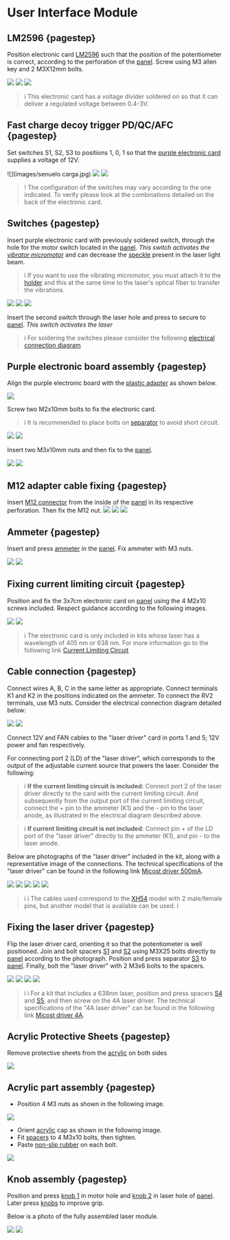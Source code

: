[panel]: models/casingt.stl "{previewpage}"
[plastic adapter]: models/adaptadorusb.stl "{previewpage}"
[acrylic]: models/acrilico.stl "{previewpage}"
[spacers]: models/patabase.stl "{previewpage}"
[knob 1]: models/manillac.stl "{previewpage}"
[knob 2]: models/manillal.stl "{previewpage}"
[separator]: models/AdapterM2.stl "{previewpage}"
[S1]: models/S1.stl "{previewpage}"
[S2]: models/S2.stl "{previewpage}"
[S3]: models/S3.stl "{previewpage}"
[S4]: models/S4.stl "{previewpage}"
[S5]: models/S5.stl "{previewpage}"
[speckle]: docu/SpeckleReduction.pdf 
[holder]: models/sujetadorm.stl "{previewpage}"

# User Interface Module

## LM2596 {pagestep}

Position electronic card [LM2596](https://es.aliexpress.com/item/1005005884355026.html?src=google&src=google&albch=shopping&acnt=494-037-6276&slnk=&plac=&mtctp=&albbt=Google_7_shopping&albagn=888888&isSmbAutoCall=false&needSmbHouyi=false&albcp=17859513307&albag=&trgt=&crea=es1005005884355026&netw=x&device=c&albpg=&albpd=es1005005884355026&gad_source=1&gclid=Cj0KCQiAhc-sBhCEARIsAOVwHuT2EYaljYGahlmdOln5yWVvU6etmcrCXd0VNaStRu2sbJw3TMmHlawaAmkIEALw_wcB&gclsrc=aw.ds&aff_fcid=57167236473349af853ca0131f2933dd-1704235659440-03576-UneMJZVf&aff_fsk=UneMJZVf&aff_platform=aaf&sk=UneMJZVf&aff_trace_key=57167236473349af853ca0131f2933dd-1704235659440-03576-UneMJZVf&terminal_id=1c7dbf56fc6547ef8fa57d8207a07536&afSmartRedirect=y) such that the position of the potentiometer is correct, according to the perforation of the [panel]. Screw using M3 allen key and 2 M3X12mm bolts.

![](images/lm2596-tapa-top.jpg)
![](images/lm2596w.png)
![](images/divisor.jpg)


>i This electronic card has a voltage divider soldered on so that it can deliver a regulated voltage between 0.4-3V.

## Fast charge decoy trigger PD/QC/AFC {pagestep}

Set switches S1, S2, S3 to positions 1, 0, 1 so that the [purple electronic card](https://es.aliexpress.com/item/1005005545068349.html?src=google&src=google&albch=shopping&acnt=494-037-6276&slnk=&plac=&mtctp=&albbt=Google_7_shopping&albagn=888888&isSmbAutoCall=false&needSmbHouyi=false&albcp=17859513307&albag=&trgt=&crea=es1005005545068349&netw=x&device=c&albpg=&albpd=es1005005545068349&gad_source=1&gclid=Cj0KCQiAhc-sBhCEARIsAOVwHuSc41kMTyFCGuZivUT3Y83JiySAkngonaXl0KXYEmAv4M42LV6ynJwaAu4yEALw_wcB&gclsrc=aw.ds&aff_fcid=b4c5e71cd4cf46939412049bbef67a0c-1704235802247-05320-UneMJZVf&aff_fsk=UneMJZVf&aff_platform=aaf&sk=UneMJZVf&aff_trace_key=b4c5e71cd4cf46939412049bbef67a0c-1704235802247-05320-UneMJZVf&terminal_id=1c7dbf56fc6547ef8fa57d8207a07536&afSmartRedirect=y) supplies a voltage of 12V. 

![](images/senuelo carga.jpg)
![](images/combinaciones.jpg)
![](images/zoom.jpg)

>! The configuration of the switches may vary according to the one indicated. To verify please look at the combinations detailed on the back of the electronic card.


## Switches {pagestep}

Insert purple electronic card with previously soldered switch, through the hole for the motor switch located in the [panel]. *This switch activates the [vibrator micromotor](https://www.google.com/url?q=http://aliexpress.com/item/32868996252.html&sa=D&source=editors&ust=1704301415884379&usg=AOvVaw0RUHXutocwyE4PJUE4tQv3)* and can decrease the [speckle] present in the laser light beam.


>i If you want to use the vibrating micromotor, you must attach it to the [holder] and this at the same time to the laser's optical fiber to transfer the vibrations.

![](images/interruptores-senuelo.jpg)
![](images/interruptoresw.jpg)
![](images/interruptores-senuelo_1.jpg)

Insert the second switch through the laser hole and press to secure to [panel]. *This switch activates the laser*

>i For soldering the switches please consider the following [electrical connection diagram](docu/diagramaa.pdf)


## Purple electronic board assembly {pagestep}

Align the purple electronic board with the [plastic adapter] as shown below.

![](images/senuelo-adaptador.jpg)

Screw two M2x10mm bolts to fix the electronic card.

>i It is recommended to place bolts on [separator] to avoid short circuit.

![](images/adaptador-tornillosn.png)
![](images/senuelo-adaptador-tornillosn.png)

Insert two M3x10mm nuts and then fix to the [panel].

![](images/senuelo-adaptador-tapa-top.jpg)
![](images/senuelo-adaptador-tapa-top_1.jpg)

## M12 adapter cable fixing {pagestep}

Insert [M12 connector](https://es.aliexpress.com/item/1005005922136440.html?gatewayAdapt=glo2esp) from the inside of the [panel] in its respective perforation. Then fix the M12 nut.
![](images/cable-m12.jpg)
![](images/cable-m12_1.jpg)
![](images/cable-m12-tapa-top.jpg)

## Ammeter {pagestep}

Insert and press [ammeter](https://es.aliexpress.com/item/1005005867205046.html?gatewayAdapt=glo2esp) in the [panel]. Fix ammeter with M3 nuts.

![](images/amperimetro.jpg)
![](images/amperimetro-tornillos.jpg)

## Fixing current limiting circuit {pagestep}

Position and fix the 3x7cm electronic card on [panel] using the 4 M2x10 screws included. Respect guidance according to the following images.

![](images/pcbn.png)
![](images/pcb-tapa-topn.png)


>i The electronic card is only included in kits whose laser has a wavelength of 405 nm or 638 nm. For more information go to the following link [Current Limiting Circuit](circuito.md) 

## Cable connection {pagestep}

Connect wires A, B, C in the same letter as appropriate. Connect terminals K1 and K2 in the positions indicated on the ammeter.
To connect the RV2 terminals, use M3 nuts. Consider the electrical connection diagram detailed below:

![](images/diagramaa.png)
![](images/cables-conexion.jpg)

Connect 12V and FAN cables to the "laser driver" card in ports 1 and 5; 12V power and fan respectively.

For connecting port 2 (LD) of the "laser driver", which corresponds to the output of the adjustable current source that powers the laser. Consider the following:
 
>i **If the current limiting circuit is included**: Connect port 2 of the laser driver directly to the card with the current limiting circuit. And subsequently from the output port of the current limiting circuit, connect the + pin to the ammeter (K1) and the - pin to the laser anode, as illustrated in the electrical diagram described above.

>i **If current limiting circuit is not included**: Connect pin + of the LD port of the "laser driver" directly to the ammeter (K1), and pin - to the laser anode.
 

Below are photographs of the "laser driver" included in the kit, along with a representative image of the connections. The technical specifications of the "laser driver" can be found in the following link [Micost driver 500mA](docu/Micostdriver500mA20190819152341084108.pdf). 

![](images/laser-driver.jpg)
![](images/data1.jpg)
![](images/data2.jpg)
![](images/laser-driver-cables.jpg)
![](images/laser-driver-cables-conexion.jpg)

>i
>i The cables used correspond to the [XH54](https://es.aliexpress.com/item/1005002651680040.html?src=google&src=google&albch=shopping&acnt=494-037-6276&slnk=&plac=&mtctp=&albbt=Google_7_shopping&albagn=888888&isSmbAutoCall=false&needSmbHouyi=false&albcp=19756272873&albag=&trgt=&crea=es1005002651680040&netw=x&device=c&albpg=&albpd=es1005002651680040&gad_source=1&gclid=CjwKCAiA5L2tBhBTEiwAdSxJX6N-TeKjtYOg5u5QFeFcUWnQepTs7rZb536z-f1eM5rPAdRRDM6xXhoCOgUQAvD_BwE&gclsrc=aw.ds&aff_fcid=6e1c5eabbb324a789b4231d842098e40-1706030428788-07464-UneMJZVf&aff_fsk=UneMJZVf&aff_platform=aaf&sk=UneMJZVf&aff_trace_key=6e1c5eabbb324a789b4231d842098e40-1706030428788-07464-UneMJZVf&terminal_id=1c7dbf56fc6547ef8fa57d8207a07536&afSmartRedirect=y) model with 2 male/female pins, but another model that is available can be used.
>i 

## Fixing the laser driver {pagestep}

Flip the laser driver card, orienting it so that the potentiometer is well positioned. Join and bolt spacers [S1] and [S2] using M3X25 bolts directly to [panel] according to the photograph. Position and press separator [S3] to [panel]. Finally, bolt the "laser driver" with 2 M3x6 bolts to the spacers.

![](images/espaciadores.jpg)
![](images/espaciadores2.jpg)
![](images/laser-driver-tapa-topn.png)
![](images/laser-driver-tapa-top_2.jpg)

>i
>i For a kit that includes a 638nm laser, position and press spacers [S4] and [S5], and then screw on the 4A laser driver. The technical specifications of the "4A laser driver" can be found in the following link [Micost driver 4A](docu/Micostdriver4A20190817120190389038.pdf).  

## Acrylic Protective Sheets {pagestep}

Remove protective sheets from the [acrylic] on both sides

![](images/acrilico.jpg)

## Acrylic part assembly {pagestep}

* Position 4 M3 nuts as shown in the following image.

![](images/tapa-bottom.jpg)

* Orient [acrylic] cap as shown in the following image.
* Fit [spacers] to 4 M3x10 bolts, then tighten.
* Paste [non-slip rubber](https://es.aliexpress.com/item/1005003412557369.html) on each bolt.

![](images/tapa-bottom_1.jpg)

## Knob assembly {pagestep}

Position and press [knob 1] in motor hole and [knob 2] in laser hole of [panel]. Later press [knobs](https://es.aliexpress.com/item/1005002892197056.html?spm=a2g0o.productlist.main.9.769156d0pQolYo&algo_pvid=c58c1c17-6ab1-425a-bfe0-7cc6cde3e98b&aem_p4p_detail=2024010217200310167946168983550001415481&algo_exp_id=c58c1c17-6ab1-425a-bfe0-7cc6cde3e98b-4&pdp_npi=4%40dis%21CLP%21790%21736.0%21%21%210.87%21%21%402103200617042448036492860e0b66%2112000022651901158%21sea%21CL%210%21AB&curPageLogUid=sHWBf4mLwUIh&search_p4p_id=2024010217200310167946168983550001415481_5) to improve grip.

Below is a photo of the fully assembled laser module.

![](images/interfaz-usuario.jpg)
![](images/interfaz-usuario_1.jpg)
